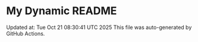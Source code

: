 # My Dynamic README
Updated at: Tue Oct 21 08:30:41 UTC 2025
This file was auto-generated by GitHub Actions.
